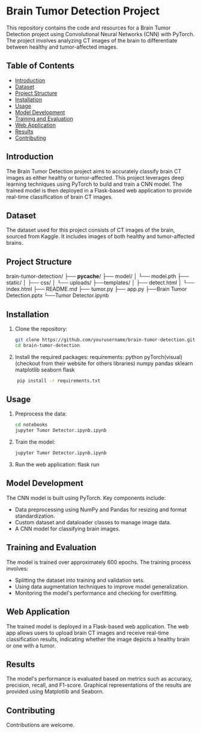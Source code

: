 # Brain Tumor Detection Project

This repository contains the code and resources for a Brain Tumor Detection project using Convolutional Neural Networks (CNN) with PyTorch. The project involves analyzing CT images of the brain to differentiate between healthy and tumor-affected images.

## Table of Contents

- [Introduction](#introduction)
- [Dataset](#dataset)
- [Project Structure](#project-structure)
- [Installation](#installation)
- [Usage](#usage)
- [Model Development](#model-development)
- [Training and Evaluation](#training-and-evaluation)
- [Web Application](#web-application)
- [Results](#results)
- [Contributing](#contributing)

## Introduction

The Brain Tumor Detection project aims to accurately classify brain CT images as either healthy or tumor-affected. This project leverages deep learning techniques using PyTorch to build and train a CNN model. The trained model is then deployed in a Flask-based web application to provide real-time classification of brain CT images.

## Dataset

The dataset used for this project consists of CT images of the brain, sourced from Kaggle. It includes images of both healthy and tumor-affected brains.

## Project Structure
brain-tumor-detection/
├── __pycache__/
├── model/ 
│ └── model.pth
├── static/
│ ├── css/
│ └── uploads/
├──templates/
│ ├── detect.html
│ └── index.html
├── README.md
├── tumor.py
├── app.py
├──Brain Tumor Detection.pptx
└──Tumor Detector.ipynb


## Installation

1. Clone the repository:
    ```sh
    git clone https://github.com/yourusername/brain-tumor-detection.git
    cd brain-tumor-detection
    ```

2. Install the required packages:
   requirements: 
     python
     pyTorch(visual) (checkout from their website for others libraries)
     numpy
     pandas
     sklearn
     matplotlib
     seaborn
     flask
```sh
    pip install -r requirements.txt
```

## Usage

1. Preprocess the data:
    ```sh
    cd notebooks
    jupyter Tumor Detector.ipynb.ipynb
    ```

2. Train the model:
    ```sh
    jupyter Tumor Detector.ipynb.ipynb
    ```

3. Run the web application:
    flask run 

## Model Development

The CNN model is built using PyTorch. Key components include:
- Data preprocessing using NumPy and Pandas for resizing and format standardization.
- Custom dataset and dataloader classes to manage image data.
- A CNN model for classifying brain images.

## Training and Evaluation

The model is trained over approximately 600 epochs. The training process involves:
- Splitting the dataset into training and validation sets.
- Using data augmentation techniques to improve model generalization.
- Monitoring the model's performance and checking for overfitting.

## Web Application

The trained model is deployed in a Flask-based web application. The web app allows users to upload brain CT images and receive real-time classification results, indicating whether the image depicts a healthy brain or one with a tumor.

## Results

The model's performance is evaluated based on metrics such as accuracy, precision, recall, and F1-score. Graphical representations of the results are provided using Matplotlib and Seaborn.

## Contributing
Contributions are welcome.


